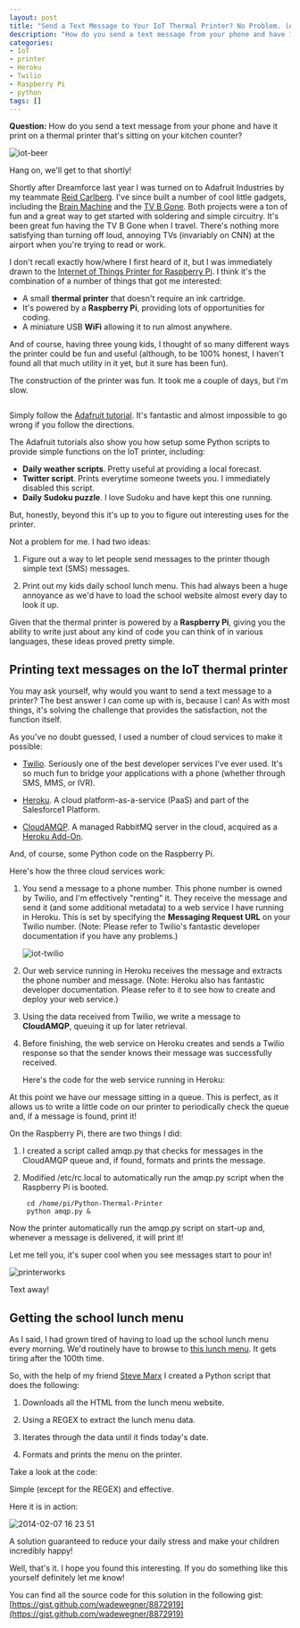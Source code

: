 ```yaml
---
layout: post
title: "Send a Text Message to Your IoT Thermal Printer? No Problem. (And Print Your Lunch Menu Too!)"
description: "How do you send a text message from your phone and have it print on a thermal printer that's sitting on your kitchen counter? With the Internet of Things, and services like Heroku and Twilio coupled with hardware like the Raspberry Pi, anything's possible."
categories:
- IoT
- printer
- Heroku
- Twilio
- Raspberry Pi
- python
tags: []
---
```


**Question:** How do you send a text message from your phone and have it print on a thermal printer that's sitting on your kitchen counter?

![iot-beer](https://f.cloud.github.com/assets/746259/2115102/87aa3efe-9048-11e3-9222-b32b825909ef.jpg)

Hang on, we'll get to that shortly!

Shortly after Dreamforce last year I was turned on to Adafruit Industries by my teammate [Reid Carlberg](https://twitter.com/ReidCarlberg). I've since built a number of cool little gadgets, including the [Brain Machine](https://www.adafruit.com/products/287) and the [TV B Gone](http://www.adafruit.com/products/73). Both projects were a ton of fun and a great way to get started with soldering and simple circuitry. It's been great fun having the TV B Gone when I travel. There's nothing more satisfying than turning off loud, annoying TVs (invariably on CNN) at the airport when you're trying to read or work.

I don't recall exactly how/where I first heard of it, but I was immediately drawn to the [Internet of Things Printer for Raspberry Pi](http://learn.adafruit.com/pi-thermal-printer). I think it's the combination of a number of things that got me interested:

- A small **thermal printer** that doesn't require an ink cartridge.
- It's powered by a **Raspberry Pi**, providing lots of opportunities for coding.
- A miniature USB **WiFi** allowing it to run almost anywhere.

And of course, having three young kids, I thought of so many different ways the printer could be fun and useful (although, to be 100% honest, I haven't found all that much utility in it yet, but it sure has been fun).

The construction of the printer was fun. It took me a couple of days, but I'm slow.

<div class="row">
	<div class="col-sm-6" style="padding-right:0px;">
		<img border="0" alt="" src="https://f.cloud.github.com/assets/746259/2114554/da19da0a-903e-11e3-9977-7cc67eb248da.jpg">
	</div>
	<div class="col-sm-6" style="padding-right:0px;">
		<img border="0" alt="" src="https://f.cloud.github.com/assets/746259/2114556/dd0e28ba-903e-11e3-808c-eee837a68be6.jpg">
	</div>
</div>
<p />

Simply follow the [Adafruit tutorial](http://learn.adafruit.com/pi-thermal-printer). It's fantastic and almost impossible to go wrong if you follow the directions.

The Adafruit tutorials also show you how setup some Python scripts to provide simple functions on the IoT printer, including:

- **Daily weather scripts**. Pretty useful at providing a local forecast.
- **Twitter script**. Prints everytime someone tweets you. I immediately disabled this script.
- **Daily Sudoku puzzle**. I love Sudoku and have kept this one running.

But, honestly, beyond this it's up to you to figure out interesting uses for the printer.

Not a problem for me. I had two ideas:

1. Figure out a way to let people send messages to the printer though simple text (SMS) messages.

2. Print out my kids daily school lunch menu. This had always been a huge annoyance as we'd have to load the school website almost every day to look it up.

Given that the thermal printer is powered by a **Raspberry Pi**, giving you the ability to write just about any kind of code you can think of in various languages, these ideas proved pretty simple.

## Printing text messages on the IoT thermal printer

You may ask yourself, why would you want to send a text message to a printer? The best answer I can come up with is, because I can! As with most things, it's solving the challenge that provides the satisfaction, not the function itself.

As you've no doubt guessed, I used a number of cloud services to make it possible:

- [Twilio](http://www.twilio.com/). Seriously one of the best developer services I've ever used. It's so much fun to bridge your applications with a phone (whether through SMS, MMS, or IVR).

- [Heroku](http://www.heroku.com/). A cloud platform-as-a-service (PaaS) and part of the Salesforce1 Platform.

- [CloudAMQP](http://www.cloudamqp.com/). A managed RabbitMQ server in the cloud, acquired as a [Heroku Add-On](https://addons.heroku.com/).

And, of course, some Python code on the Raspberry Pi.

Here's how the three cloud services work:

1. You send a message to a phone number. This phone number is owned by Twilio, and I'm effectively "renting" it. They receive the message and send it (and some additional metadata) to a web service I have running in Heroku. This is set by specifying the **Messaging Request URL** on your Twilio number. (Note: Please refer to Twilio's fantastic developer documentation if you have any problems.)

	![iot-twilio](https://f.cloud.github.com/assets/746259/2115239/f2396b48-904b-11e3-855b-a4f7c03497c0.png)

2. Our web service running in Heroku receives the message and extracts the phone number and message. (Note: Heroku also has fantastic developer documentation. Please refer to it to see how to create and deploy your web service.)

3. Using the data received from Twilio, we write a message to **CloudAMQP**, queuing it up for later retrieval.

4. Before finishing, the web service on Heroku creates and sends a Twilio response so that the sender knows their message was successfully received.

	Here's the code for the web service running in Heroku:

	<script src="https://gist.github.com/wadewegner/8872919.js?file=run.py"></script>

At this point we have our message sitting in a queue. This is perfect, as it allows us to write a little code on our printer to periodically check the queue and, if a message is found, print it!

On the Raspberry Pi, there are two things I did:

1. I created a script called <span class="inline-code">amqp.py</span> that checks for messages in the CloudAMQP queue and, if found, formats and prints the message.

	<script src="https://gist.github.com/wadewegner/8872919.js?file=amqp.py"></script>

2. Modified <span class="inline-code">/etc/rc.local</span> to automatically run the <span class="inline-code">amqp.py</span> script when the Raspberry Pi is booted.

		cd /home/pi/Python-Thermal-Printer
		python amqp.py &

Now the printer automatically run the <span class="inline-code">amqp.py</span> script on start-up and, whenever a message is delivered, it will print it!

Let me tell you, it's super cool when you see messages start to pour in!

![printerworks](https://f.cloud.github.com/assets/746259/2115364/947f6fc2-904e-11e3-9c81-c495e80a82b7.jpg)

Text away!

## Getting the school lunch menu

As I said, I had grown tired of having to load up the school lunch menu every morning. We'd routinely have to browse to [this lunch menu](http://dcsd.nutrislice.com/menu/eldorado/lunch/). It gets tiring after the 100th time.

So, with the help of my friend [Steve Marx](http://twitter.com/smarx) I created a Python script that does the following:

1. Downloads all the HTML from the lunch menu website.

2. Using a REGEX to extract the lunch menu data.

3. Iterates through the data until it finds today's date.

4. Formats and prints the menu on the printer.

Take a look at the code:

<script src="https://gist.github.com/wadewegner/8872919.js?file=lunch.py"></script>

Simple (except for the REGEX) and effective.

Here it is in action:

![2014-02-07 16 23 51](https://f.cloud.github.com/assets/746259/2115402/5f1da8a2-904f-11e3-91f6-bdfb78e09912.jpg)

A solution guaranteed to reduce your daily stress and make your children incredibly happy!

Well, that's it. I hope you found this interesting. If you do something like this yourself definitely let me know!

You can find all the source code for this solution in the following gist: [https://gist.github.com/wadewegner/8872919](https://gist.github.com/wadewegner/8872919)
